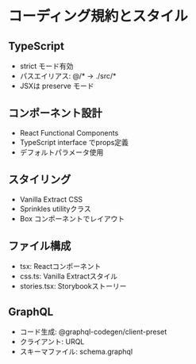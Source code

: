# コーディング規約とスタイル

## TypeScript
- strict モード有効
- パスエイリアス: @/* → ./src/*
- JSXは preserve モード

## コンポーネント設計
- React Functional Components
- TypeScript interface でprops定義
- デフォルトパラメータ使用

## スタイリング
- Vanilla Extract CSS
- Sprinkles utilityクラス
- Box コンポーネントでレイアウト

## ファイル構成
- tsx: Reactコンポーネント
- css.ts: Vanilla Extractスタイル
- stories.tsx: Storybookストーリー

## GraphQL
- コード生成: @graphql-codegen/client-preset
- クライアント: URQL
- スキーマファイル: schema.graphql